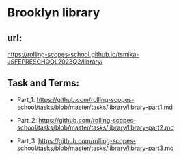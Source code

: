 # Brooklyn library

## url:

https://rolling-scopes-school.github.io/tsmika-JSFEPRESCHOOL2023Q2/library/

## Task and Terms:

-   Part_1: https://github.com/rolling-scopes-school/tasks/blob/master/tasks/library/library-part1.md

-   Part_2: https://github.com/rolling-scopes-school/tasks/blob/master/tasks/library/library-part2.md

-   Part_3: https://github.com/rolling-scopes-school/tasks/blob/master/tasks/library/library-part3.md
